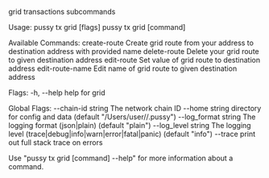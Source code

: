 grid transactions subcommands

Usage:
  pussy tx grid [flags]
  pussy tx grid [command]

Available Commands:
  create-route    Create grid route from your address to destination address with provided name
  delete-route    Delete your grid route to given destination address
  edit-route      Set value of grid route to destination address
  edit-route-name Edit name of grid route to given destination address

Flags:
  -h, --help   help for grid

Global Flags:
      --chain-id string     The network chain ID
      --home string         directory for config and data (default "/Users/user//.pussy")
      --log_format string   The logging format (json|plain) (default "plain")
      --log_level string    The logging level (trace|debug|info|warn|error|fatal|panic) (default "info")
      --trace               print out full stack trace on errors

Use "pussy tx grid [command] --help" for more information about a command.
